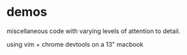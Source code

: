 demos
=====

miscellaneous code with varying levels of attention to detail. 

using vim + chrome devtools on a 13" macbook

